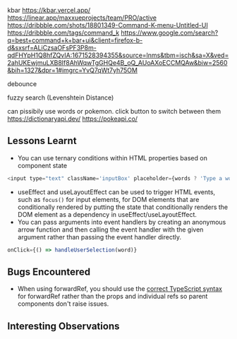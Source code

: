 kbar
https://kbar.vercel.app/
https://linear.app/maxxueprojects/team/PRO/active
https://dribbble.com/shots/18801349-Command-K-menu-Untitled-UI
https://dribbble.com/tags/command_k
https://www.google.com/search?q=best+command+k+bar+ui&client=firefox-b-d&sxsrf=ALiCzsaOFsPF3P8m-qdFHYpH1Q8hfZQvIA:1671528394355&source=lnms&tbm=isch&sa=X&ved=2ahUKEwjmuLXB8If8AhWqwTgGHQe4B_oQ_AUoAXoECCMQAw&biw=2560&bih=1327&dpr=1#imgrc=YvQ7qWt7yh75OM


debounce

fuzzy search (Levenshtein Distance)


can pissibily use words or pokemon. click button to switch between them
https://dictionaryapi.dev/
https://pokeapi.co/

## Lessons Learnt

- You can use ternary conditions within HTML properties based on component state

```js
<input type="text" className='inputBox' placeholder={words ? 'Type a word...' : 'Loading...'} disabled={words ? false : true} onChange={handleSearch}  ref={inputRef}/>
```

- useEffect and useLayoutEffect can be used to trigger HTML events, such as ```focus()``` for input elements, for DOM elements that are conditionally rendered by putting the state that conditionally renders the DOM element as a dependency in useEffect/useLayoutEffect.
- You can pass arguments into event handlers by creating an anonymous arrow function and then calling the event handler with the given argument rather than passing the event handler directly.
```js
onClick={() => handleUserSelection(word)}
```

## Bugs Encountered

- When using forwardRef, you should use the [correct TypeScript syntax](https://felixgerschau.com/react-forwardref-explained/) for forwardRef rather than the props and individual refs so parent components don't raise issues.

## Interesting Observations
